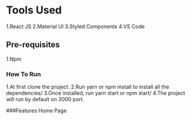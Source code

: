 # Tools Used

1.React JS
2.Material UI
3.Styled Components
4.VS Code

## Pre-requisites

1.Npm

### How To Run

1.At first clone the project.
2.Run yarn or npm install to install all the dependencies/
3.Once installed, run yarn start or npm start/
4.The project will run by default on 3000 port.

###Features
Home Page



